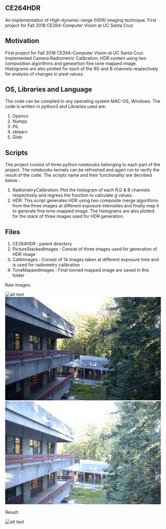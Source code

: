 ## CE264HDR
An implementation of High-dynamic-range (HDR) imaging technique. First project for Fall 2018 CE264-Computer Vision at UC Santa Cruz

## Motivation
First project for Fall 2018 CE264-Computer Vision at UC Santa Cruz. Implemented Camera Radiometric Calibration, HDR system using two
composition algorithms and geneartion fine tone mapped image. Histograms are also plotted for each of the RG and B channels respectively 
for analysis of changes in pixel values.
 

## OS, Libraries and Language
The code can be compiled in any operating system MAC-OS, Windows. The code is written in python3 and Libraries used are:
1. Opencv
2. Numpy
3. PIL 
4. sklearn
5. Glob

## Scripts 
The project consist of three python notebooks belonging to each part of the project. The notebooks kernels can be refreshed and 
again run to verify the result of the code.
The scripts name and their functionality are decribed below :
1. RadiometryCalibration: 
   Plot the histogram of each R,G & B channels respectively  and regress the function to calculate g values.
2. HDR:
   This script generates HDR using two composite merge algorithms from the three images at different exposure intensities and finally
   map it to generate fine tone-mapped image. The histograms are also plotted for the stack of three images used for HDR generation. 

## Files 
1. CE264HDR             : parent directory
2. PictureStackedImages : Consist of three images used for generation of HDR image 
3. CalibImages          : Consist of 14 images taken at different exposure time and is used for radiometry calibration 
4. ToneMappedImages      : Final tonned mapped image are saved in this folder

Raw images:

![alt text](https://github.com/trungnguyencs/CE264HDR/blob/master/PictureStackImages/5.JPG "Title")
![alt text](https://github.com/trungnguyencs/CE264HDR/blob/master/PictureStackImages/8.JPG "Title")
![alt text](https://github.com/trungnguyencs/CE264HDR/blob/master/PictureStackImages/12.JPG "Title")

Result:

![alt text](https://github.com/trungnguyencs/CE264HDR/blob/master/ToneMappedImages/hdr_fusion_mertens.jpg "Title")
